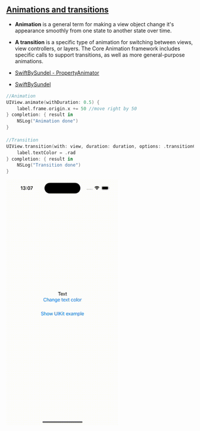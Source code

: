 ## [Animations and transitions](https://stackoverflow.com/questions/20923481/what-are-the-differences-between-these-three-concepts-animation-transition-and)

- **Animation** is a general term for making a view object change it's appearance smoothly from one state to another state over time.

- **A transition** is a specific type of animation for switching between views, view controllers, or layers. The Core Animation framework includes specific calls to support transitions, as well as more general-purpose animations. 

- [SwiftBySundel - PropertyAnimator](https://www.swiftbysundell.com/basics/animations/)
- [SwiftBySundel](https://www.swiftbysundell.com/articles/building-a-declarative-animation-framework-in-swift-part-2/)

```swift
//Animation
UIView.animate(withDuration: 0.5) {
    label.frame.origin.x += 50 //move right by 50
} completion: { result in
    NSLog("Animation done")
}

//Transition
UIView.transition(with: view, duration: duration, options: .transitionCrossDissolve) {
    label.textColor = .rad
} completion: { result in
    NSLog("Transition done")
}
```
<img src="preview.gif" width="60%" >


